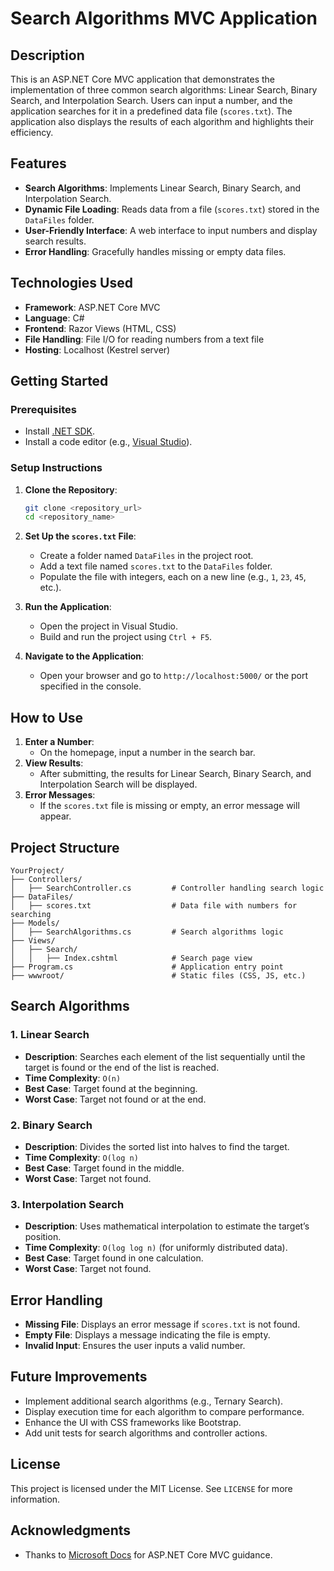 
# Search Algorithms MVC Application

## Description
This is an ASP.NET Core MVC application that demonstrates the implementation of three common search algorithms: Linear Search, Binary Search, and Interpolation Search. Users can input a number, and the application searches for it in a predefined data file (`scores.txt`). The application also displays the results of each algorithm and highlights their efficiency.

## Features
- **Search Algorithms**: Implements Linear Search, Binary Search, and Interpolation Search.
- **Dynamic File Loading**: Reads data from a file (`scores.txt`) stored in the `DataFiles` folder.
- **User-Friendly Interface**: A web interface to input numbers and display search results.
- **Error Handling**: Gracefully handles missing or empty data files.

## Technologies Used
- **Framework**: ASP.NET Core MVC
- **Language**: C#
- **Frontend**: Razor Views (HTML, CSS)
- **File Handling**: File I/O for reading numbers from a text file
- **Hosting**: Localhost (Kestrel server)

## Getting Started

### Prerequisites
- Install [.NET SDK](https://dotnet.microsoft.com/download).
- Install a code editor (e.g., [Visual Studio](https://visualstudio.microsoft.com/)).

### Setup Instructions
1. **Clone the Repository**:
   ```bash
   git clone <repository_url>
   cd <repository_name>
   ```

2. **Set Up the `scores.txt` File**:
   - Create a folder named `DataFiles` in the project root.
   - Add a text file named `scores.txt` to the `DataFiles` folder.
   - Populate the file with integers, each on a new line (e.g., `1`, `23`, `45`, etc.).

3. **Run the Application**:
   - Open the project in Visual Studio.
   - Build and run the project using `Ctrl + F5`.

4. **Navigate to the Application**:
   - Open your browser and go to `http://localhost:5000/` or the port specified in the console.

## How to Use
1. **Enter a Number**:
   - On the homepage, input a number in the search bar.
2. **View Results**:
   - After submitting, the results for Linear Search, Binary Search, and Interpolation Search will be displayed.
3. **Error Messages**:
   - If the `scores.txt` file is missing or empty, an error message will appear.

## Project Structure

```
YourProject/
├── Controllers/
│   ├── SearchController.cs         # Controller handling search logic
├── DataFiles/
│   ├── scores.txt                  # Data file with numbers for searching
├── Models/
│   ├── SearchAlgorithms.cs         # Search algorithms logic
├── Views/
│   ├── Search/
│   │   ├── Index.cshtml            # Search page view
├── Program.cs                      # Application entry point
├── wwwroot/                        # Static files (CSS, JS, etc.)
```

## Search Algorithms

### 1. Linear Search
- **Description**: Searches each element of the list sequentially until the target is found or the end of the list is reached.
- **Time Complexity**: `O(n)`
- **Best Case**: Target found at the beginning.
- **Worst Case**: Target not found or at the end.

### 2. Binary Search
- **Description**: Divides the sorted list into halves to find the target.
- **Time Complexity**: `O(log n)`
- **Best Case**: Target found in the middle.
- **Worst Case**: Target not found.

### 3. Interpolation Search
- **Description**: Uses mathematical interpolation to estimate the target’s position.
- **Time Complexity**: `O(log log n)` (for uniformly distributed data).
- **Best Case**: Target found in one calculation.
- **Worst Case**: Target not found.

## Error Handling
- **Missing File**: Displays an error message if `scores.txt` is not found.
- **Empty File**: Displays a message indicating the file is empty.
- **Invalid Input**: Ensures the user inputs a valid number.

## Future Improvements
- Implement additional search algorithms (e.g., Ternary Search).
- Display execution time for each algorithm to compare performance.
- Enhance the UI with CSS frameworks like Bootstrap.
- Add unit tests for search algorithms and controller actions.

## License
This project is licensed under the MIT License. See `LICENSE` for more information.

## Acknowledgments
- Thanks to [Microsoft Docs](https://learn.microsoft.com/) for ASP.NET Core MVC guidance.
